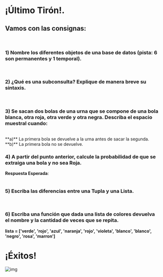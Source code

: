 # ¡Último Tirón!. 
## Vamos con las consignas:
<br>

### **1) Nombre los diferentes objetos de una base de datos (pista: 6 son permanentes y 1 temporal).**  
<br>

### **2) ¿Qué es una subconsulta? Explique de manera breve su sintaxis.**
<br>

### **3) Se sacan dos bolas de una urna que se compone de una bola blanca, otra roja, otra verde y otra negra. Describa el espacio muestral cuando:**
<br>
**a)** La primera bola se devuelve a la urna antes de sacar la segunda. <br>
**b)** La primera bola no se devuelve.    <br>

### **4) A partir del punto anterior, calcule la probabilidad de que se extraiga una bola y no sea Roja.**  
__Respuesta Esperada__:  
<br>

### **5) Escriba las diferencias entre una Tupla y una Lista.**  
<br>

### **6) Escriba una función que dada una lista de colores devuelva el nombre y la cantidad de veces que se repita.**
**lista = ['verde', 'rojo', 'azul', 'naranja', 'rojo', 'violeta', 'blanco', 'blanco', 'negro', 'rosa', 'marron']**
<br>

# ¡Éxitos!
![img](https://c.tenor.com/x-O_vbIi5KQAAAAC/computer-eyes-blink.gif)

